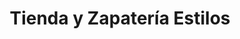 ---
title: "Tienda y Zapatería Estilos"
url: /santa-barbara/tienda-y-zapateria-estilos/
shop: zapatos
---